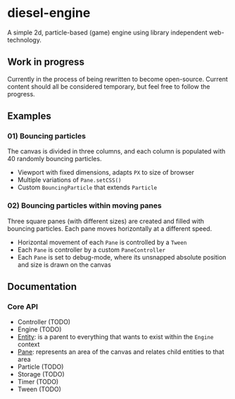 # diesel-engine

A simple 2d, particle-based (game) engine using library independent web-technology.

## Work in progress

Currently in the process of being rewritten to become open-source. Current content should all be considered temporary, but feel free to follow the progress.

## Examples

### 01) Bouncing particles

The canvas is divided in three columns, and each column is populated with 40 randomly bouncing particles.

- Viewport with fixed dimensions, adapts `PX` to size of browser
- Multiple variations of `Pane.setCSS()`
- Custom `BouncingParticle` that extends `Particle`

### 02) Bouncing particles within moving panes

Three square panes (with different sizes) are created and filled with bouncing particles. Each pane moves horizontally at a different speed.

- Horizontal movement of each `Pane` is controlled by a `Tween`
- Each `Pane` is controller by a custom `PaneController`
- Each `Pane` is set to debug-mode, where its unsnapped absolute position and size is drawn on the canvas

## Documentation

### Core API

- Controller (TODO)
- Engine (TODO)
- [Entity](docs/Entity.md): is a parent to everything that wants to exist within the `Engine` context
- [Pane](docs/Pane.md): represents an area of the canvas and relates child entities to that area
- Particle (TODO)
- Storage (TODO)
- Timer (TODO)
- Tween (TODO)

